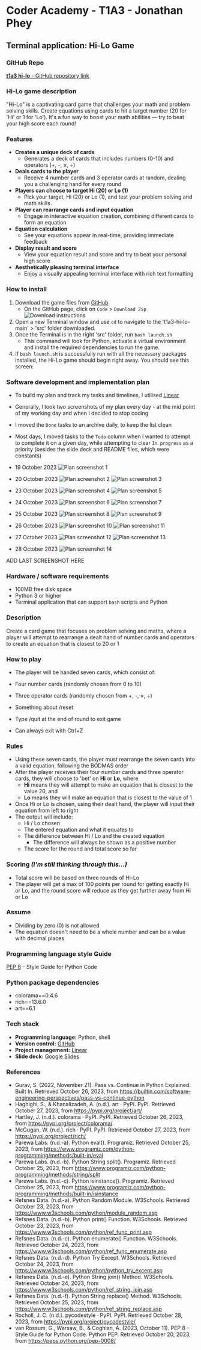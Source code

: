 # Coder Academy - T1A3 - Jonathan Phey

## Terminal application: Hi-Lo Game

### GitHub Repo
[**t1a3 hi-lo** - GitHub repository link](https://github.com/jjjjjjpppppp/t1a3-hi-lo)

### Hi-Lo game description
"Hi-Lo" is a captivating card game that challenges your math and problem solving skills. Create equations using cards to hit a target number (20 for 'Hi' or 1 for 'Lo'). It's a fun way to boost your math abilities — try to beat your high score each round!

### Features

- **Creates a unique deck of cards**
  - Generates a deck of cards that includes numbers (0-10) and operators (+, -, ×, ÷)
- **Deals cards to the player**
  - Receive 4 number cards and 3 operator cards at random, dealing you a challenging hand for every round
- **Players can choose to target Hi (20) or Lo (1)**
  - Pick your target, Hi (20) or Lo (1), and test your problem solving and math skills.
- **Player can rearrange cards and input equation**
  - Engage in interactive equation creation, combining different cards to form an equation
- **Equation calculation**
  - See your equations appear in real-time, providing immediate feedback
- **Display result and score**
  - View your equation result and score and try to beat your personal high score
- **Aesthetically pleasing terminal interface**
  - Enjoy a visually appealing terminal interface with rich text formatting

### How to install

1. Download the game files from [GitHub](https://github.com/jjjjjjpppppp/t1a3-hi-lo)
   - On the GitHub page, click on `Code` > `Download Zip`
   ![Download instructions](./docs/download.png 'Plan screenshot 2023-10-19_5.39.17pm')
2. Open a new Terminal window and use `cd` to navigate to the 't1a3-hi-lo-main' > 'src' folder downloaded. 
3. Once the Terminal is in the right 'src' folder, run ```bash launch.sh```
   - This command will look for Python, activate a virtual environment and install the required dependencies to run the game.
4. If `bash launch.sh` is successfully run with all the necessary packages installed, the Hi-Lo game should begin right away. You should see this screen:


### Software development and implementation plan

- To build my plan and track my tasks and timelines, I utilised [Linear](https://linear.app/)
- Generally, I took two screenshots of my plan every day - at the mid point of my working day and when I decided to stop coding
- I moved the `Done` tasks to an archive daily, to keep the list clean
- Most days, I moved tasks to the `Todo` column when I wanted to attempt to complete it on a given day, while attempting to clear `In progress` as a priority (besides the slide deck and README files, which were constants)

- 19 October 2023
![Plan screenshot 1](./docs/2023-10-19_5.39.17pm.png 'Plan screenshot 2023-10-19_5.39.17pm')
- 20 October 2023
![Plan screenshot 2](./docs/2023-10-20_3.45.43pm.png 'Plan screenshot 2023-10-20_3.45.43pm')
![Plan screenshot 3](./docs/2023-10-20_6.16.12pm.png 'Plan screenshot 2023-10-20_6.16.12pm')
- 23 October 2023
![Plan screenshot 4](./docs/2023-10-23_2.59.25pm.png 'Plan screenshot 2023-10-23_2.59.25pm')
![Plan screenshot 5](./docs/2023-10-23_5.54.43pm.png 'Plan screenshot 2023-10-23_5.54.43pm')
- 24 October 2023
![Plan screenshot 6](./docs/2023-10-24_2.56.14pm.png 'Plan screenshot 2023-10-24_2.56.14pm')
![Plan screenshot 7](./docs/2023-10-24_5.46.31pm.png 'Plan screenshot 2023-10-24_5.46.31pm')
- 25 October 2023
![Plan screenshot 8](./docs/2023-10-25_7.27.03pm.png 'Plan screenshot 2023-10-25_7.27.03pm')
![Plan screenshot 9](./docs/2023-10-25_8.44.00pm.png 'Plan screenshot 2023-10-25_8.44.00pm')
- 26 October 2023
![Plan screenshot 10](./docs/2023-10-26_2.43.23pm.png 'Plan screenshot 2023-10-26_2.43.23pm')
![Plan screenshot 11](./docs/2023-10-26_6.07.59pm.png 'Plan screenshot 2023-10-26_6.07.59pm')
- 27 October 2023
![Plan screenshot 12](./docs/2023-10-27_7.05.11pm.png 'Plan screenshot 2023-10-27_7.05.11pm')
![Plan screenshot 13](./docs/2023-10-27_12.09.46pm.png 'Plan screenshot 2023-10-27_12.09.46pm')
- 28 October 2023
![Plan screenshot 14](./docs/2023-10-28_5.06.56pm.png 'Plan screenshot 2023-10-28_5.06.56pm')

ADD LAST SCREENSHOT HERE

### Hardware / software requirements

- 100MB free disk space
- Python 3 or higher
- Terminal application that can support `bash` scripts and Python

### Description
Create a card game that focuses on problem solving and maths, where a player will attempt to rearrange a dealt hand of number cards and operators to create an equation that is closest to 20 or 1

### How to play
- The player will be handed seven cards, which consist of:
 - Four number cards (randomly chosen from 0 to 10)
 - Three operator cards (randomly chosen from +, -, ×, ÷) 
 
 - Something about /reset
 - Type /quit at the end of round to exit game
 - Can always exit with Ctrl+Z

### Rules
- Using these seven cards, the player must rearrange the seven cards into a valid equation, following the BODMAS order 
- After the player receives their four number cards and three operator cards, they will choose to 'bet' on **Hi** or **Lo**, where 
  - **Hi** means they will attempt to make an equation that is closest to the value 20, and 
  - **Lo** means they will make an equation that is closest to the value of 1
- Once Hi or Lo is chosen, using their dealt hand, the player will input their equation from left to right 
- The output will include:
  - Hi / Lo chosen 
  - The entered equation and what it equates to
  - The difference between Hi / Lo and the created equation
     - The difference will always be shown as a positive number
  - The score for the round and total score so far

### Scoring *(I'm still thinking through this...)*
- Total score will be based on three rounds of Hi-Lo
- The player will get a max of 100 points per round for getting exactly Hi or Lo, and the round score will reduce as they get further away from Hi or Lo

### Assume
- Dividing by zero (0) is not allowed
- The equation doesn't need to be a whole number and can be a value with decimal places

### Programming language style Guide
[PEP 8](https://peps.python.org/pep-0008/) – Style Guide for Python Code 

### Python package dependencies
- colorama==0.4.6
- rich==13.6.0
- art==6.1

### Tech stack

- **Programming language:** Python, shell
- **Version control:** [GitHub](https://github.com/jjjjjjpppppp/)
- **Project management:** [Linear](https://linear.app/)
- **Slide deck:** [Google Slides](https://workspace.google.com/intl/en/products/slides/)

### References

- Gurav, S. (2022, November 21). Pass vs. Continue in Python Explained. Built In. Retrieved October 26, 2023, from https://builtin.com/software-engineering-perspectives/pass-vs-continue-python
- Haghighi, S., & Khanalizadeh, A. (n.d.). art · PyPI. PyPI. Retrieved October 27, 2023, from https://pypi.org/project/art/
- Hartley, J. (n.d.). colorama · PyPI. PyPI. Retrieved October 26, 2023, from https://pypi.org/project/colorama/
- McGugan, W. (n.d.). rich · PyPI. PyPI. Retrieved October 27, 2023, from https://pypi.org/project/rich/
- Parewa Labs. (n.d.-a). Python eval(). Programiz. Retrieved October 25, 2023, from https://www.programiz.com/python-programming/methods/built-in/eval
- Parewa Labs. (n.d.-b). Python String split(). Programiz. Retrieved October 25, 2023, from https://www.programiz.com/python-programming/methods/string/split
- Parewa Labs. (n.d.-c). Python isinstance(). Programiz. Retrieved October 25, 2023, from https://www.programiz.com/python-programming/methods/built-in/isinstance
- Refsnes Data. (n.d.-a). Python Random Module. W3Schools. Retrieved October 23, 2023, from https://www.w3schools.com/python/module_random.asp
- Refsnes Data. (n.d.-b). Python print() Function. W3Schools. Retrieved October 23, 2023, from https://www.w3schools.com/python/ref_func_print.asp
- Refsnes Data. (n.d.-c). Python enumerate() Function. W3Schools. Retrieved October 24, 2023, from https://www.w3schools.com/python/ref_func_enumerate.asp
- Refsnes Data. (n.d.-d). Python Try Except. W3Schools. Retrieved October 24, 2023, from https://www.w3schools.com/python/python_try_except.asp
- Refsnes Data. (n.d.-e). Python String join() Method. W3Schools. Retrieved October 24, 2023, from https://www.w3schools.com/python/ref_string_join.asp
- Refsnes Data. (n.d.-f). Python String replace() Method. W3Schools. Retrieved October 25, 2023, from https://www.w3schools.com/python/ref_string_replace.asp
- Rocholl, J. C. (n.d.). pycodestyle · PyPI. PyPI. Retrieved October 28, 2023, from https://pypi.org/project/pycodestyle/
- van Rossum, G., Warsaw, B., & Coghlan, A. (2023, October 11). PEP 8 – Style Guide for Python Code. Python PEP. Retrieved October 20, 2023, from https://peps.python.org/pep-0008/